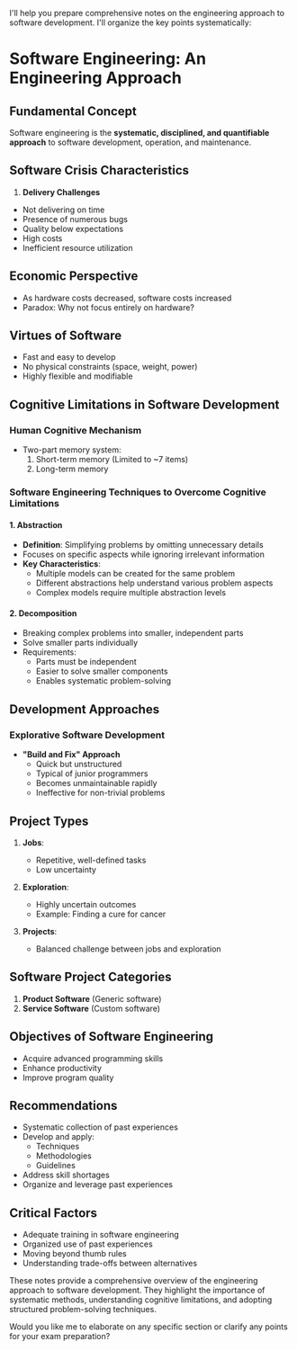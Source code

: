 I'll help you prepare comprehensive notes on the engineering approach to software development. I'll organize the key points systematically:

# Software Engineering: An Engineering Approach

## Fundamental Concept
Software engineering is the **systematic, disciplined, and quantifiable approach** to software development, operation, and maintenance.

## Software Crisis Characteristics
1. **Delivery Challenges**
- Not delivering on time
- Presence of numerous bugs
- Quality below expectations
- High costs
- Inefficient resource utilization

## Economic Perspective
- As hardware costs decreased, software costs increased
- Paradox: Why not focus entirely on hardware?

## Virtues of Software
- Fast and easy to develop
- No physical constraints (space, weight, power)
- Highly flexible and modifiable

## Cognitive Limitations in Software Development

### Human Cognitive Mechanism
- Two-part memory system:
  1. Short-term memory (Limited to ~7 items)
  2. Long-term memory

### Software Engineering Techniques to Overcome Cognitive Limitations

#### 1. Abstraction
- **Definition**: Simplifying problems by omitting unnecessary details
- Focuses on specific aspects while ignoring irrelevant information
- **Key Characteristics**:
  - Multiple models can be created for the same problem
  - Different abstractions help understand various problem aspects
  - Complex models require multiple abstraction levels

#### 2. Decomposition
- Breaking complex problems into smaller, independent parts
- Solve smaller parts individually
- Requirements:
  - Parts must be independent
  - Easier to solve smaller components
  - Enables systematic problem-solving

## Development Approaches

### Explorative Software Development
- **"Build and Fix" Approach**
  - Quick but unstructured
  - Typical of junior programmers
  - Becomes unmaintainable rapidly
  - Ineffective for non-trivial problems

## Project Types
1. **Jobs**: 
   - Repetitive, well-defined tasks
   - Low uncertainty

2. **Exploration**: 
   - Highly uncertain outcomes
   - Example: Finding a cure for cancer

3. **Projects**: 
   - Balanced challenge between jobs and exploration

## Software Project Categories
1. **Product Software** (Generic software)
2. **Service Software** (Custom software)

## Objectives of Software Engineering
- Acquire advanced programming skills
- Enhance productivity
- Improve program quality

## Recommendations
- Systematic collection of past experiences
- Develop and apply:
  - Techniques
  - Methodologies
  - Guidelines
- Address skill shortages
- Organize and leverage past experiences

## Critical Factors
- Adequate training in software engineering
- Organized use of past experiences
- Moving beyond thumb rules
- Understanding trade-offs between alternatives

These notes provide a comprehensive overview of the engineering approach to software development. They highlight the importance of systematic methods, understanding cognitive limitations, and adopting structured problem-solving techniques.

Would you like me to elaborate on any specific section or clarify any points for your exam preparation?
